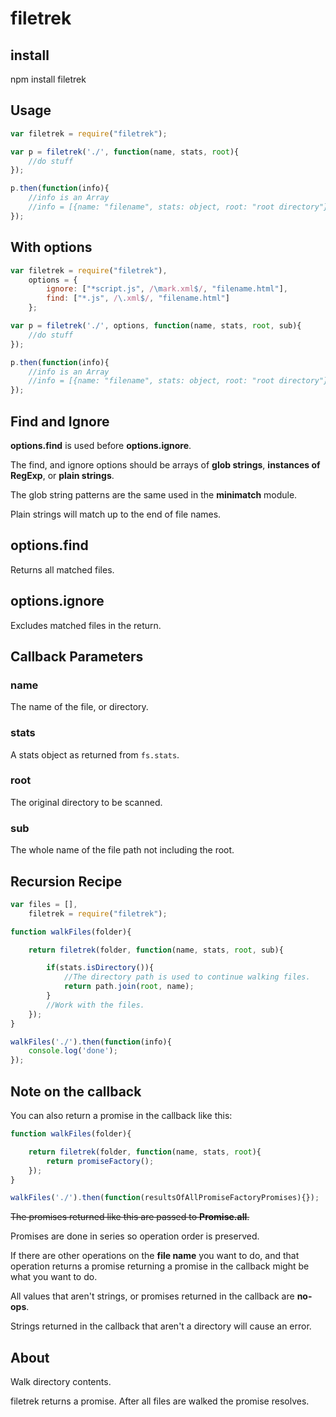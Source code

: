 filetrek
========

install
-------

npm install filetrek

Usage
-----

```javascript
var filetrek = require("filetrek");

var p = filetrek('./', function(name, stats, root){
    //do stuff
});

p.then(function(info){
    //info is an Array
    //info = [{name: "filename", stats: object, root: "root directory"}]
});
```

With options
------------

```javascript
var filetrek = require("filetrek"),
    options = {
        ignore: ["*script.js", /\mark.xml$/, "filename.html"],
        find: ["*.js", /\.xml$/, "filename.html"]
    };

var p = filetrek('./', options, function(name, stats, root, sub){
    //do stuff
});

p.then(function(info){
    //info is an Array
    //info = [{name: "filename", stats: object, root: "root directory"}]
});
```

Find and Ignore
---------------

**options.find** is used before **options.ignore**.

The find, and ignore options should be arrays of **glob strings**, **instances of RegExp**, or **plain strings**.

The glob string patterns are the same used in the **minimatch** module.

Plain strings will match up to the end of file names.

options.find
------------

Returns all matched files.

options.ignore
--------------

Excludes matched files in the return.

Callback Parameters
-------------------

### name

The name of the file, or directory.

### stats

A stats object as returned from `fs.stats`.

### root

The original directory to be scanned.

### sub

The whole name of the file path not including the root.

Recursion Recipe
----------------

```javascript
var files = [],
    filetrek = require("filetrek");

function walkFiles(folder){

    return filetrek(folder, function(name, stats, root, sub){

        if(stats.isDirectory()){
            //The directory path is used to continue walking files.
            return path.join(root, name);
        }
        //Work with the files.
    });
}

walkFiles('./').then(function(info){
    console.log('done');
});
```

Note on the callback
--------------------

You can also return a promise in the callback like this:

```javascript
function walkFiles(folder){

    return filetrek(folder, function(name, stats, root){
        return promiseFactory();
    });
}

walkFiles('./').then(function(resultsOfAllPromiseFactoryPromises){});
```

~~The promises returned like this are passed to **Promise.all**.~~

Promises are done in series so operation order is preserved.

If there are other operations on the **file name** you want to do, and that operation returns a promise returning a promise in the callback might be what you want to do.

All values that aren't strings, or promises returned in the callback are **no-ops**.

Strings returned in the callback that aren't a directory will cause an error.

About
-----

Walk directory contents.

filetrek returns a promise. After all files are walked the promise resolves.
